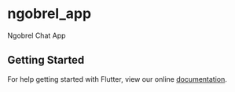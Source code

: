 # ngobrel_app

Ngobrel Chat App

## Getting Started

For help getting started with Flutter, view our online
[documentation](https://flutter.io/).
